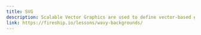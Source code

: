 ```yaml
---
title: SVG
description: Scalable Vector Graphics are used to define vector-based graphics for the Web.
link: https://fireship.io/lessons/wavy-backgrounds/
---
```


